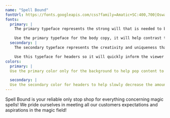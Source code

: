 ```yaml
---
name: "Spell Bound"
fontUrl: https://fonts.googleapis.com/css?family=Amatic+SC:400,700|Oswald:300,400,700
fonts:
  primary: |
    The primary typeface represents the strong will that is needed to be openly practicing forms of magic in this era.

    Use the primary typeface for the body copy, it will help contrast the script style secondary font.
  secondary: |
    The secondary typeface represents the creativity and uniqueness that is needed to be a magic practitioner.

    Use this typeface for headers so it will quickly inform the viewer of where and what they are looking at.
colors:
  primary: |
  Use the primary color only for the background to help pop content to the forefront.

  secondary: |
  Use the secondary color for headers to help slowly decrease the amount of attention they hold on pages.
---
```


Spell Bound is your reliable only stop shop for everything concerning magic spells! We pride ourselves in meeting all our customers expectations and aspirations in the magic field!

